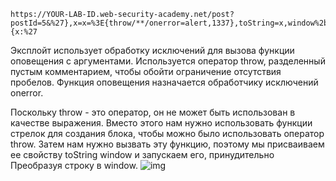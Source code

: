 ```
https://YOUR-LAB-ID.web-security-academy.net/post?postId=5&%27},x=x=%3E{throw/**/onerror=alert,1337},toString=x,window%2b%27%27,{x:%27
```
Эксплойт использует обработку исключений для вызова функции оповещения с аргументами. Используется оператор throw, разделенный пустым комментарием, чтобы обойти ограничение отсутствия пробелов. Функция оповещения назначается обработчику исключений onerror.

Поскольку throw - это оператор, он не может быть использован в качестве выражения. Вместо этого нам нужно использовать функции стрелок для создания блока, чтобы можно было использовать оператор throw. Затем нам нужно вызвать эту функцию, поэтому мы присваиваем ее свойству toString window и запускаем его, принудительно Преобразуя строку в window.
![img](https://github.com/adyatlove/PortSwiggerAcademy/blob/main/13.%20%D0%A1ross-site%20scripting%20(XSS)/28.%20Reflected%20XSS%20in%20a%20JavaScript%20URL%20with%20some%20characters%20blocked/pics%20for%20walkthrough/1.png)
